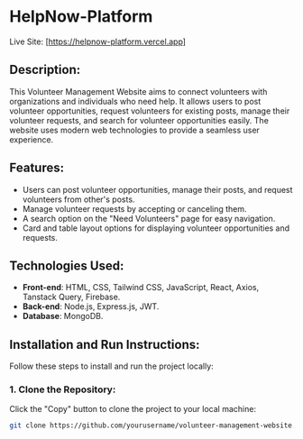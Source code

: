 # HelpNow-Platform

Live Site: [https://helpnow-platform.vercel.app]

## Description:
This Volunteer Management Website aims to connect volunteers with organizations and individuals who need help. It allows users to post volunteer opportunities, request volunteers for existing posts, manage their volunteer requests, and search for volunteer opportunities easily. The website uses modern web technologies to provide a seamless user experience.

## Features:
- Users can post volunteer opportunities, manage their posts, and request volunteers from other's posts.
- Manage volunteer requests by accepting or canceling them.
- A search option on the "Need Volunteers" page for easy navigation.
- Card and table layout options for displaying volunteer opportunities and requests.

## Technologies Used:
- **Front-end**: HTML, CSS, Tailwind CSS, JavaScript, React, Axios, Tanstack Query, Firebase.
- **Back-end**: Node.js, Express.js, JWT.
- **Database**: MongoDB.

## Installation and Run Instructions:

Follow these steps to install and run the project locally:

### 1. Clone the Repository:
Click the "Copy" button to clone the project to your local machine:
```bash
git clone https://github.com/yourusername/volunteer-management-website.git
